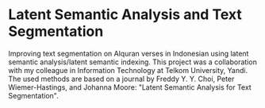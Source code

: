 # Latent Semantic Analysis and Text Segmentation
Improving text segmentation on Alquran verses in Indonesian using latent semantic analysis/latent semantic indexing. This project was a collaboration with my colleague in Information Technology at Telkom University, Yandi. The used methods are based on a journal by Freddy Y. Y. Choi, Peter Wiemer-Hastings, and Johanna Moore: "Latent Semantic Analysis for Text Segmentation".
